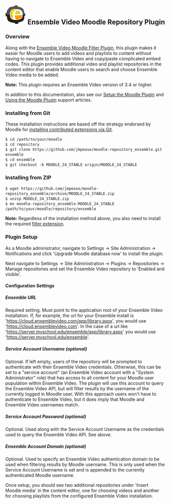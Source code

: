 ## ![Ensemble Video logo](ext_chooser/css/images/logo.png) Ensemble Video Moodle Repository Plugin

### Overview

Along with the [Ensemble Video Moodle Filter Plugin](https://github.com/jmpease/moodle-filter_ensemble), this plugin
makes it easier for Moodle users to add videos and playlists to content without
having to navigate to Ensemble Video and copy/paste complicated embed codes.  This
plugin provides additional video and playlist repositories in the content editor that enable
Moodle users to search and choose Ensemble Video media to be added.

**Note:** This plugin requires an Ensemble Video version of 3.4 or higher.

In addition to this documentation, also see our [Setup the Moodle Plugin](http://support.ensemblevideo.com/setup-the-moodle-plugin/)
and [Using the Moodle Plugin](http://support.ensemblevideo.com/using-the-moodle-plugin/) support articles.

### Installing from Git

These installation instructions are based off the strategy endorsed by Moodle
for [installing contributed extensions via Git](http://docs.moodle.org/24/en/Git_for_Administrators#Installing_a_contributed_extension_from_its_Git_repository).

    $ cd /path/to/your/moodle
    $ cd repository
    $ git clone https://github.com/jmpease/moodle-repository_ensemble.git ensemble
    $ cd ensemble
    $ git checkout -b MOODLE_24_STABLE origin/MOODLE_24_STABLE


### Installing from ZIP

    $ wget https://github.com/jmpease/moodle-repository_ensemble/archive/MOODLE_24_STABLE.zip
    $ unzip MOODLE_24_STABLE.zip
    $ mv moodle-repository_ensemble-MOODLE_24_STABLE /path/to/your/moodle/repository/ensemble


**Note:** Regardless of the installation method above, you also need to install the required [filter extension](https://github.com/jmpease/moodle-filter_ensemble).


### Plugin Setup

As a Moodle administrator, navigate to Settings -> Site Administration -> Notifications
and click 'Upgrade Moodle database now' to install the plugin.

Next navigate to Settings -> Site Administration -> Plugins -> Repositories -> Manage repositories
and set the Ensemble Video repository to 'Enabled and visible'.

#### Configuration Settings

##### Ensemble URL
Required setting.  Must point to the application root of your Ensemble Video
installation.  If, for example, the url for your Ensemble install is
'https://cloud.ensemblevideo.com/app/library.aspx', you would use
'https://cloud.ensemblevideo.com'.  In the case of a url like
'https://server.myschool.edu/ensemble/app/library.aspx' you would use
'https://server.myschool.edu/ensemble'.

##### Service Account Username (optional)

Optional.  If left empty, users of the repository will be prompted to
authenticate with their Ensemble Video credentials. Otherwise, this can be set
to a "service account" (an Ensemble Video account with a "System Administrator"
role) that has access to all content for your Moodle user population within
Ensemble Video.  The plugin will use this account to query the Ensemble Video
API, but will filter results by the username of the currently logged in Moodle
user.  With this approach users won't have to authenticate to Ensemble Video,
but it does imply that Moodle and Ensemble Video usernames match.

##### Service Account Password (optional)

Optional.  Used along with the Service Account Username as the credentials used
to query the Ensemble Video API.  See above.

##### Ensemble Account Domain (optional)

Optional.  Used to specify an Ensemble Video authentication domain to be used
when filtering results by Moodle username.  This is only used when the Service
Account Username is set and is appended to the currently authenticated Moodle
username.


Once setup, you should see two additional repositories under 'Insert Moodle media' in the
content editor, one for choosing videos and another for choosing playlists from the
configured Ensemble Video installation.
